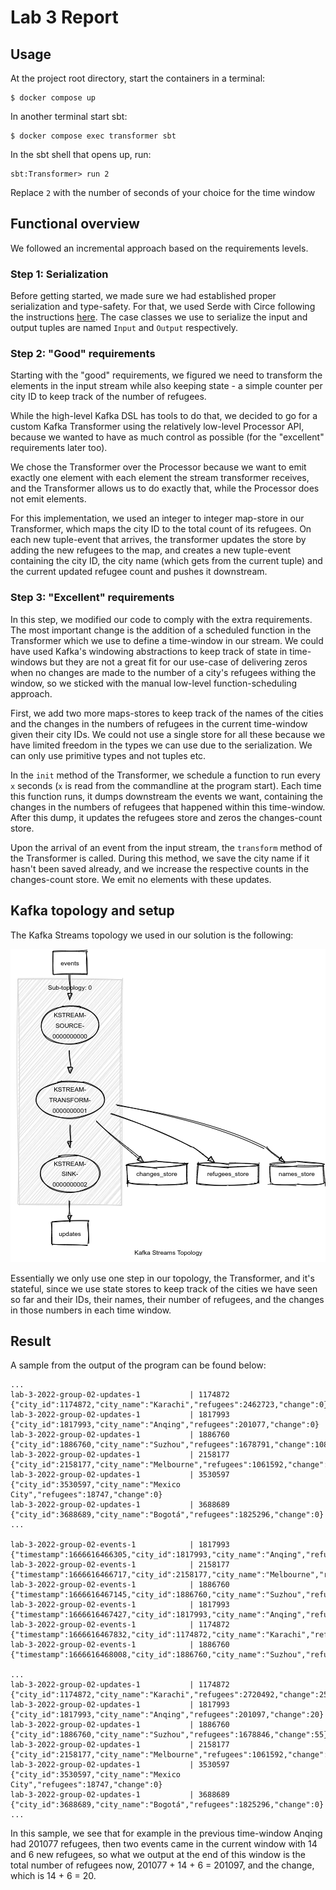 # Lab 3 Report

## Usage

At the project root directory, start the containers in a terminal:
```
$ docker compose up
```
In another terminal start sbt:
```
$ docker compose exec transformer sbt
```
In the sbt shell that opens up, run:
```
sbt:Transformer> run 2
```
Replace `2` with the number of seconds of your choice for the time window

## Functional overview

We followed an incremental approach based on the requirements levels.

### Step 1: Serialization

Before getting started, we made sure we had established proper serialization and type-safety. For that, we used Serde with Circe following the instructions [here](https://github.com/azhur/kafka-serde-scala). The case classes we use to serialize the input and output tuples are named  `Input` and `Output` respectively.

### Step 2: "Good" requirements

Starting with the "good" requirements, we figured we need to transform the elements in the input stream while also keeping state - a simple counter per city ID to keep track of the number of refugees.

While the high-level Kafka DSL has tools to do that, we decided to go for a custom Kafka Transformer using the relatively low-level Processor API, because we wanted to have as much control as possible (for the "excellent" requirements later too).

We chose the Transformer over the Processor because we want to emit exactly one element with each element the stream transformer receives, and the Transformer allows us to do exactly that, while the Processor does not emit elements.

For this implementation, we used an integer to integer map-store in our Transformer, which maps the city ID to the total count of its refugees. On each new tuple-event that arrives, the transformer updates the store by adding the new refugees to the map, and creates a new tuple-event containing the city ID, the city name (which gets from the current tuple) and the current updated refugee count and pushes it downstream.

### Step 3: "Excellent" requirements

In this step, we modified our code to comply with the extra requirements. The most important change is the addition of a scheduled function in the Transformer which we use to define a time-window in our stream. We could have used Kafka's windowing abstractions to keep track of state in time-windows but they are not a great fit for our use-case of delivering zeros when no changes are made to the number of a city's refugees withing the window, so we sticked with the manual low-level function-scheduling approach.

First, we add two more maps-stores to keep track of the names of the cities and the changes in the numbers of refugees in the current time-window given their city IDs. We could not use a single store for all these because we have limited freedom in the types we can use due to the serialization. We can only use primitive types and not tuples etc.

In the `init` method of the Transformer, we schedule a function to run every `x` seconds (`x` is read from the commandline at the program start). Each time this function runs, it dumps downstream the events we want, containing the changes in the numbers of refugees that happened within this time-window. After this dump, it updates the refugees store and zeros the changes-count store.

Upon the arrival of an event from the input stream, the `transform` method of the Transformer is called. During this method, we save the city name if it hasn't been saved already, and we increase the respective counts in the changes-count store. We emit no elements with these updates.

## Kafka topology and setup

The Kafka Streams topology we used in our solution is the following:

![Topology](./img/topology.png)

Essentially we only use one step in our topology, the Transformer, and it's stateful, since we use state stores to keep track of the cities we have seen so far and their IDs, their names, their number of refugees, and the changes in those numbers in each time window.

## Result

A sample from the output of the program can be found below:

```
...
lab-3-2022-group-02-updates-1           | 1174872	{"city_id":1174872,"city_name":"Karachi","refugees":2462723,"change":0}
lab-3-2022-group-02-updates-1           | 1817993	{"city_id":1817993,"city_name":"Anqing","refugees":201077,"change":0}
lab-3-2022-group-02-updates-1           | 1886760	{"city_id":1886760,"city_name":"Suzhou","refugees":1678791,"change":108}
lab-3-2022-group-02-updates-1           | 2158177	{"city_id":2158177,"city_name":"Melbourne","refugees":1061592,"change":0}
lab-3-2022-group-02-updates-1           | 3530597	{"city_id":3530597,"city_name":"Mexico City","refugees":18747,"change":0}
lab-3-2022-group-02-updates-1           | 3688689	{"city_id":3688689,"city_name":"Bogotá","refugees":1825296,"change":0}
...

lab-3-2022-group-02-events-1            | 1817993	{"timestamp":1666616466305,"city_id":1817993,"city_name":"Anqing","refugees":14}
lab-3-2022-group-02-events-1            | 2158177	{"timestamp":1666616466717,"city_id":2158177,"city_name":"Melbourne","refugees":0}
lab-3-2022-group-02-events-1            | 1886760	{"timestamp":1666616467145,"city_id":1886760,"city_name":"Suzhou","refugees":47}
lab-3-2022-group-02-events-1            | 1817993	{"timestamp":1666616467427,"city_id":1817993,"city_name":"Anqing","refugees":6}
lab-3-2022-group-02-events-1            | 1174872	{"timestamp":1666616467832,"city_id":1174872,"city_name":"Karachi","refugees":257769}
lab-3-2022-group-02-events-1            | 1886760	{"timestamp":1666616468008,"city_id":1886760,"city_name":"Suzhou","refugees":8}

...
lab-3-2022-group-02-updates-1           | 1174872	{"city_id":1174872,"city_name":"Karachi","refugees":2720492,"change":257769}
lab-3-2022-group-02-updates-1           | 1817993	{"city_id":1817993,"city_name":"Anqing","refugees":201097,"change":20}
lab-3-2022-group-02-updates-1           | 1886760	{"city_id":1886760,"city_name":"Suzhou","refugees":1678846,"change":55}
lab-3-2022-group-02-updates-1           | 2158177	{"city_id":2158177,"city_name":"Melbourne","refugees":1061592,"change":0}
lab-3-2022-group-02-updates-1           | 3530597	{"city_id":3530597,"city_name":"Mexico City","refugees":18747,"change":0}
lab-3-2022-group-02-updates-1           | 3688689	{"city_id":3688689,"city_name":"Bogotá","refugees":1825296,"change":0}
...
```

In this sample, we see that for example in the previous time-window Anqing had 201077 refugees, then two events came in the current window with 14 and 6 new refugees, so what we output at the end of this window is the total number of refugees now, 201077 + 14 + 6 = 201097, and the change, which is 14 + 6 = 20.
